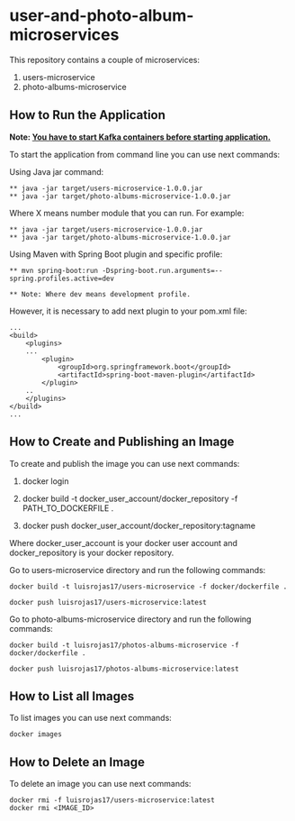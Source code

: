 # user-and-photo-album-microservices

This repository contains a couple of microservices:

1. users-microservice
2. photo-albums-microservice

## How to Run the Application
**Note: [You have to start Kafka containers before starting application.](#How-to-Start-Kafka-Containers)**

To start the application from command line you can use next commands:

Using Java jar command:

    ** java -jar target/users-microservice-1.0.0.jar
    ** java -jar target/photo-albums-microservice-1.0.0.jar

Where X means number module that you can run. For example:

    ** java -jar target/users-microservice-1.0.0.jar
    ** java -jar target/photo-albums-microservice-1.0.0.jar

Using Maven with Spring Boot plugin and specific profile:

    ** mvn spring-boot:run -Dspring-boot.run.arguments=--spring.profiles.active=dev

    ** Note: Where dev means development profile.

However, it is necessary to add next plugin to your pom.xml file:

```
...
<build>
    <plugins>
    ...
        <plugin>
		    <groupId>org.springframework.boot</groupId>
			<artifactId>spring-boot-maven-plugin</artifactId>
		</plugin>
    ..
    </plugins>
</build>
...
```

## How to Create and Publishing an Image
To create and publish the image you can use next commands:
    
1. docker login

2. docker build -t docker_user_account/docker_repository -f PATH_TO_DOCKERFILE .

3. docker push docker_user_account/docker_repository:tagname

Where docker_user_account is your docker user account and docker_repository is your docker repository.

Go to users-microservice directory and run the following commands:

    docker build -t luisrojas17/users-microservice -f docker/dockerfile .
    
    docker push luisrojas17/users-microservice:latest

Go to photo-albums-microservice directory and run the following commands:

    docker build -t luisrojas17/photos-albums-microservice -f docker/dockerfile .

    docker push luisrojas17/photos-albums-microservice:latest

## How to List all Images
To list images you can use next commands:

    docker images

## How to Delete an Image
To delete an image you can use next commands:   

    docker rmi -f luisrojas17/users-microservice:latest
    docker rmi <IMAGE_ID>